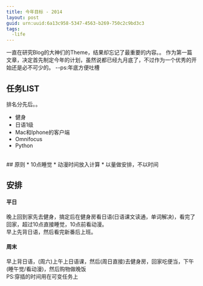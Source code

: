 ```yaml
---
title: 今年目标 - 2014
layout: post
guid: urn:uuid:6a13c958-5347-4563-b269-750c2c9bd3c3
tags:
  -life 
---
```


一直在研究Blog的大神们的Theme，结果却忘记了最重要的内容。。
作为第一篇文章，决定首先制定今年的计划，虽然说都已经九月底了，不过作为一个优秀的开始还是必不可少的。
\--ps:年底方便吐槽

## 任务LIST
排名分先后。。

* 健身
* 日语1级
* Mac和Iphone的客户端
* Omnifocus
* Python

<br />
## 原则
* 10点睡觉
* 动漫时间放入计算
* 以量做安排，不以时间

<br />

## 安排
#### 平日
晚上回到家先去健身，搞定后在健身房看日语(日语课文读通，单词解决)，看完了回家，超过10点直接睡觉，10点前看动漫。<br />
早上先背日语，然后看完新番后上班。
#### 周末
早上背日语，(周六)上午上日语课，然后(周日直接)去健身房，回家吃便当，下午(睡午觉/看动漫)，然后购物做晚饭<br />
PS:穿插的时间用在可变任务上

